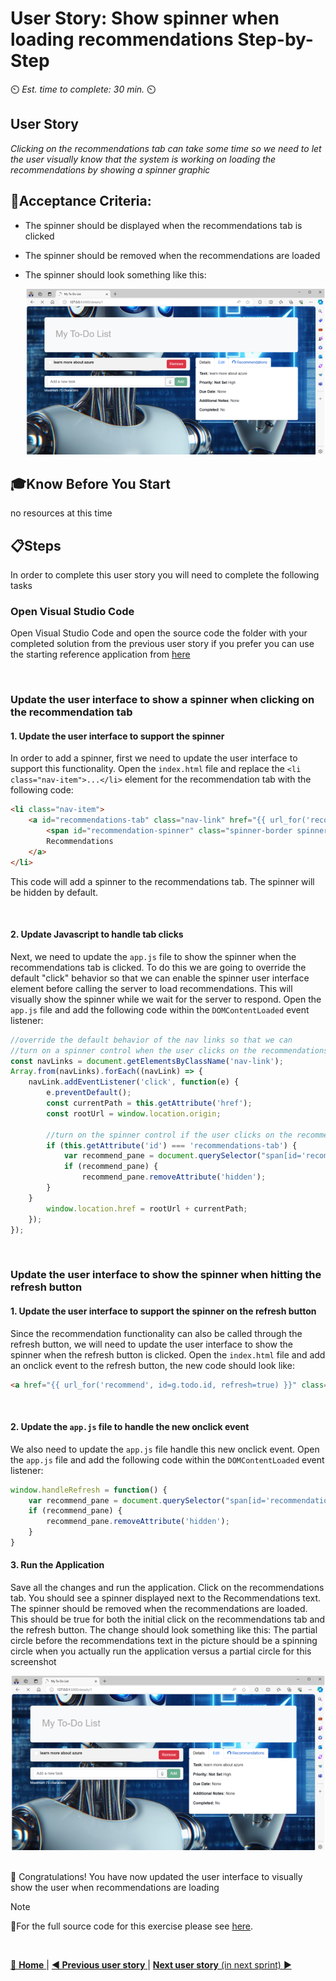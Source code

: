 # User Story: Show spinner when loading recommendations Step-by-Step
⏲️ _Est. time to complete: 30 min._ ⏲️

## User Story 
*Clicking on the recommendations tab can take some time so we need to let the user visually know that the system is working on loading the recommendations by showing a spinner graphic*

## 🎯Acceptance Criteria:
- The spinner should be displayed when the recommendations tab is clicked
- The spinner should be removed when the recommendations are loaded
- The spinner should look something like this:

    ![Index](/Track_1_ToDo_App/Sprint-07%20-%20Advanced%20Styling%20Your%20Web%20App/images/outcome-S07-F01-US05.png)

## 🎓Know Before You Start
no resources at this time

## 📋Steps

In order to complete this user story you will need to complete the following tasks

### Open Visual Studio Code
Open Visual Studio Code and open the source code the folder with your completed solution from the previous user story if you prefer you can use the starting reference application from [here](/Track_1_ToDo_App/Sprint-07%20-%20Advanced%20Styling%20Your%20Web%20App/src/app-s07-f01-us04/)

<br/>

### Update the user interface to show a spinner when clicking on the recommendation tab

#### 1. Update the user interface to support the spinner
In order to add a spinner, first we need to update the user interface to support this functionality. Open the `index.html` file and replace the `<li class="nav-item">...</li>` element for the recommendation tab with the following code:

```html
<li class="nav-item">
    <a id="recommendations-tab" class="nav-link" href="{{ url_for('recommend', id=g.todo.id) }}">
        <span id="recommendation-spinner" class="spinner-border spinner-border-sm" role="status" aria-hidden="true" hidden></span>
        Recommendations
    </a>
</li>
```
This code will add a spinner to the recommendations tab. The spinner will be hidden by default.

<br/>

#### 2. Update Javascript to handle tab clicks
Next, we need to update the `app.js` file to show the spinner when the recommendations tab is clicked.  To do this we are going to override the default "click" behavior so that we can enable the spinner user interface element before calling the server to load recommendations.  This will visually show the spinner while we wait for the server to respond.  Open the `app.js` file and add the following code within the `DOMContentLoaded` event listener:

```javascript
//override the default behavior of the nav links so that we can 
//turn on a spinner control when the user clicks on the recommendations tab
const navLinks = document.getElementsByClassName('nav-link');
Array.from(navLinks).forEach((navLink) => {
    navLink.addEventListener('click', function(e) {
        e.preventDefault();
        const currentPath = this.getAttribute('href');
        const rootUrl = window.location.origin;

        //turn on the spinner control if the user clicks on the recommendations tab
        if (this.getAttribute('id') === 'recommendations-tab') {
            var recommend_pane = document.querySelector("span[id='recommendation-spinner']");
            if (recommend_pane) {
                recommend_pane.removeAttribute('hidden');
        } 
    }
        window.location.href = rootUrl + currentPath;
    });
});
```
<br/>

### Update the user interface to show the spinner when hitting the refresh button

#### 1. Update the user interface to support the spinner on the refresh button
Since the recommendation functionality can also be called through the refresh button, we will need to update the user interface to show the spinner when the refresh button is clicked. Open the `index.html` file and add an onclick event to the refresh button, the new code should look like:

```html
<a href="{{ url_for('recommend', id=g.todo.id, refresh=true) }}" class="btn btn-info btn-fixed-width" onclick="handleRefresh()"> Refresh </a>
```
<br/>

#### 2. Update the `app.js` file to handle the new onclick event
We also need to update the `app.js` file handle this new onclick event. Open the `app.js` file and add the following code within the `DOMContentLoaded` event listener:

```javascript
window.handleRefresh = function() {
    var recommend_pane = document.querySelector("span[id='recommendation-spinner']");
    if (recommend_pane) {
        recommend_pane.removeAttribute('hidden');
    } 
}
```

#### 3. Run the Application
Save all the changes and run the application. Click on the recommendations tab. You should see a spinner displayed next to the Recommendations text. The spinner should be removed when the recommendations are loaded.  This should be true for both the initial click on the recommendations tab and the refresh button.  The change should look something like this:  The partial circle before the recommendations text in the picture should be a spinning circle when you actually run the application versus a partial circle for this screenshot

![outcome](/Track_1_ToDo_App/Sprint-07%20-%20Advanced%20Styling%20Your%20Web%20App/images/outcome-S07-F01-US05.png)

<br/>
🎉 Congratulations! You have now updated the user interface to visually show the user when recommendations are loading

<br/>

> [!NOTE]
> 📄For the full source code for this exercise please see [here](/Track_1_ToDo_App/Sprint-07%20-%20Advanced%20Styling%20Your%20Web%20App/src/app-s07-f01-us05/).

<br/>

[🔼 **Home** ](/Track_1_ToDo_App/README.md) | [**◀ Previous user story** ](User%20Story%204%20-%20Confirm%20Delete.md) | [**Next user story** (in next sprint) ▶](/Track_1_ToDo_App/Sprint-08%20-%20Deploy%20to%20the%20Cloud/Feature%201%20-%20Deploy%20to%20Azure.md/User%20Story%201%20-%20Deploy%20to%20Azure.md)

